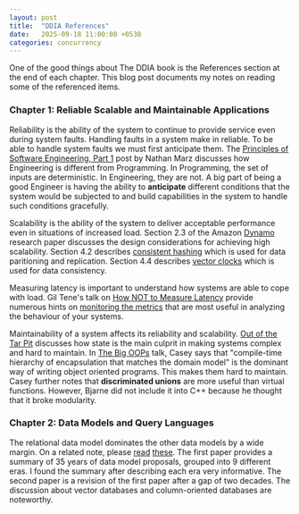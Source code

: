 ```yaml
---
layout: post
title:  "DDIA References"
date:   2025-09-18 11:00:00 +0530
categories: concurrency
---
```


One of the good things about The DDIA book is the References section at the end
of each chapter. This blog post documents my notes on reading some of the
referenced items.

### Chapter 1: Reliable Scalable and Maintainable Applications

Reliability is the ability of the system to continue to provide service even
during system faults. Handling faults in a system make in reliable. To be
able to handle system faults we must first anticipate them. The
[Principles of Software Engineering, Part 1][pose-p1] post by Nathan Marz
discusses how Engineering is different from Programming. In Programming, the
set of inputs are deterministic. In Engineering, they are not. A big part of
being a good Engineer is having the ability to **anticipate** different
conditions that the system would be subjected to and build capabilities in
the system to handle such conditions gracefully.

Scalability is the ability of the system to deliver acceptable performance
even in situations of increased load. Section 2.3 of the Amazon [Dynamo][dyn]
research paper discusses the design considerations for achieving high
scalability. Section 4.2 describes [consistent hashing][ch] which is used for
data paritioning and replication. Section 4.4 describes [vector clocks][vc]
which is used for data consistency.

Measuring latency is important to understand how systems are able to cope
with load. Gil Tene's talk on [How NOT to Measure Latency][gt] provide numerous
hints on [monitoring the metrics][mtm] that are most useful in analyzing the
behaviour of your systems.

Maintainability of a system affects its reliability and scalability. [Out of the
Tar Pit][oot-tp] discusses how state is the main culprit in making systems
complex and hard to maintain. In [The Big OOPs][tbo] talk, Casey says that
"compile-time hierarchy of encapsulation that matches the domain model" is the
dominant way of writing object oriented programs. This makes them hard to
maintain. Casey further notes that **discriminated unions** are more useful
than virtual functions. However, Bjarne did not include it into C++ because
he thought that it broke modularity.

### Chapter 2: Data Models and Query Languages

The relational data model dominates the other data models by a wide margin. On
a related note, please [read][wg1] [these][wg2]. The first paper provides a
summary of 35 years of data model proposals, grouped into 9 different eras. I
found the summary after describing each era very informative. The second paper
is a revision of the first paper after a gap of two decades. The discussion
about vector databases and column-oriented databases are noteworthy.

[pose-p1]: http://nathanmarz.com/blog/principles-of-software-engineering-part-1.html
[dyn]: https://www.allthingsdistributed.com/files/amazon-dynamo-sosp2007.pdf
[ch]: https://www.youtube.com/watch?v=UF9Iqmg94tk
[vc]: https://www.youtube.com/watch?v=b2Tud5Kkue8
[gt]: https://www.youtube.com/watch?v=lJ8ydIuPFeU
[mtm]: https://latencytipoftheday.blogspot.com/2014/06/latencytipoftheday-q-whats-wrong-with_21.html
[oot-tp]: https://curtclifton.net/papers/MoseleyMarks06a.pdf
[tbo]: https://www.youtube.com/watch?v=wo84LFzx5nI
[wg1]: http://mitpress2.mit.edu/books/chapters/0262693143chapm1.pdf
[wg2]: https://db.cs.cmu.edu/papers/2024/whatgoesaround-sigmodrec2024.pdf
